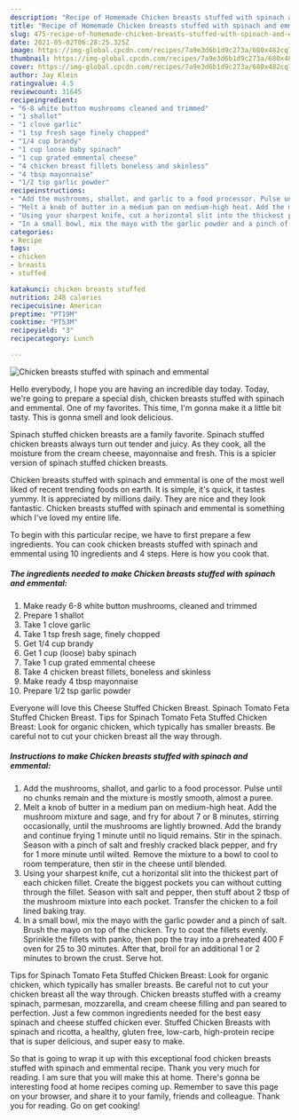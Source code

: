 ```yaml
---
description: "Recipe of Homemade Chicken breasts stuffed with spinach and emmental"
title: "Recipe of Homemade Chicken breasts stuffed with spinach and emmental"
slug: 475-recipe-of-homemade-chicken-breasts-stuffed-with-spinach-and-emmental
date: 2021-05-02T06:28:25.325Z
image: https://img-global.cpcdn.com/recipes/7a9e3d6b1d9c273a/680x482cq70/chicken-breasts-stuffed-with-spinach-and-emmental-recipe-main-photo.jpg
thumbnail: https://img-global.cpcdn.com/recipes/7a9e3d6b1d9c273a/680x482cq70/chicken-breasts-stuffed-with-spinach-and-emmental-recipe-main-photo.jpg
cover: https://img-global.cpcdn.com/recipes/7a9e3d6b1d9c273a/680x482cq70/chicken-breasts-stuffed-with-spinach-and-emmental-recipe-main-photo.jpg
author: Jay Klein
ratingvalue: 4.5
reviewcount: 31645
recipeingredient:
- "6-8 white button mushrooms cleaned and trimmed"
- "1 shallot"
- "1 clove garlic"
- "1 tsp fresh sage finely chopped"
- "1/4 cup brandy"
- "1 cup loose baby spinach"
- "1 cup grated emmental cheese"
- "4 chicken breast fillets boneless and skinless"
- "4 tbsp mayonnaise"
- "1/2 tsp garlic powder"
recipeinstructions:
- "Add the mushrooms, shallot, and garlic to a food processor. Pulse until no chunks remain and the mixture is mostly smooth, almost a puree."
- "Melt a knob of butter in a medium pan on medium-high heat. Add the mushroom mixture and sage, and fry for about 7 or 8 minutes, stirring occasionally, until the mushrooms are lightly browned. Add the brandy and continue frying 1 minute until no liquid remains. Stir in the spinach. Season with a pinch of salt and freshly cracked black pepper, and fry for 1 more minute until wilted. Remove the mixture to a bowl to cool to room temperature, then stir in the cheese until blended."
- "Using your sharpest knife, cut a horizontal slit into the thickest part of each chicken fillet. Create the biggest pockets you can without cutting through the fillet. Season with salt and pepper, then stuff about 2 tbsp of the mushroom mixture into each pocket. Transfer the chicken to a foil lined baking tray."
- "In a small bowl, mix the mayo with the garlic powder and a pinch of salt. Brush the mayo on top of the chicken. Try to coat the fillets evenly. Sprinkle the fillets with panko, then pop the tray into a preheated 400 F oven for 25 to 30 minutes. After that, broil for an additional 1 or 2 minutes to brown the crust. Serve hot."
categories:
- Recipe
tags:
- chicken
- breasts
- stuffed

katakunci: chicken breasts stuffed 
nutrition: 248 calories
recipecuisine: American
preptime: "PT19M"
cooktime: "PT53M"
recipeyield: "3"
recipecategory: Lunch

---
```



![Chicken breasts stuffed with spinach and emmental](https://img-global.cpcdn.com/recipes/7a9e3d6b1d9c273a/680x482cq70/chicken-breasts-stuffed-with-spinach-and-emmental-recipe-main-photo.jpg)

Hello everybody, I hope you are having an incredible day today. Today, we're going to prepare a special dish, chicken breasts stuffed with spinach and emmental. One of my favorites. This time, I'm gonna make it a little bit tasty. This is gonna smell and look delicious.

Spinach stuffed chicken breasts are a family favorite. Spinach stuffed chicken breasts always turn out tender and juicy. As they cook, all the moisture from the cream cheese, mayonnaise and fresh. This is a spicier version of spinach stuffed chicken breasts.

Chicken breasts stuffed with spinach and emmental is one of the most well liked of recent trending foods on earth. It is simple, it's quick, it tastes yummy. It is appreciated by millions daily. They are nice and they look fantastic. Chicken breasts stuffed with spinach and emmental is something which I've loved my entire life.


To begin with this particular recipe, we have to first prepare a few ingredients. You can cook chicken breasts stuffed with spinach and emmental using 10 ingredients and 4 steps. Here is how you cook that.

<!--inarticleads1-->

##### The ingredients needed to make Chicken breasts stuffed with spinach and emmental:

1. Make ready 6-8 white button mushrooms, cleaned and trimmed
1. Prepare 1 shallot
1. Take 1 clove garlic
1. Take 1 tsp fresh sage, finely chopped
1. Get 1/4 cup brandy
1. Get 1 cup (loose) baby spinach
1. Take 1 cup grated emmental cheese
1. Take 4 chicken breast fillets, boneless and skinless
1. Make ready 4 tbsp mayonnaise
1. Prepare 1/2 tsp garlic powder


Everyone will love this Cheese Stuffed Chicken Breast. Spinach Tomato Feta Stuffed Chicken Breast. Tips for Spinach Tomato Feta Stuffed Chicken Breast: Look for organic chicken, which typically has smaller breasts. Be careful not to cut your chicken breast all the way through. 

<!--inarticleads2-->

##### Instructions to make Chicken breasts stuffed with spinach and emmental:

1. Add the mushrooms, shallot, and garlic to a food processor. Pulse until no chunks remain and the mixture is mostly smooth, almost a puree.
1. Melt a knob of butter in a medium pan on medium-high heat. Add the mushroom mixture and sage, and fry for about 7 or 8 minutes, stirring occasionally, until the mushrooms are lightly browned. Add the brandy and continue frying 1 minute until no liquid remains. Stir in the spinach. Season with a pinch of salt and freshly cracked black pepper, and fry for 1 more minute until wilted. Remove the mixture to a bowl to cool to room temperature, then stir in the cheese until blended.
1. Using your sharpest knife, cut a horizontal slit into the thickest part of each chicken fillet. Create the biggest pockets you can without cutting through the fillet. Season with salt and pepper, then stuff about 2 tbsp of the mushroom mixture into each pocket. Transfer the chicken to a foil lined baking tray.
1. In a small bowl, mix the mayo with the garlic powder and a pinch of salt. Brush the mayo on top of the chicken. Try to coat the fillets evenly. Sprinkle the fillets with panko, then pop the tray into a preheated 400 F oven for 25 to 30 minutes. After that, broil for an additional 1 or 2 minutes to brown the crust. Serve hot.


Tips for Spinach Tomato Feta Stuffed Chicken Breast: Look for organic chicken, which typically has smaller breasts. Be careful not to cut your chicken breast all the way through. Chicken breasts stuffed with a creamy spinach, parmesan, mozzarella, and cream cheese filling and pan seared to perfection. Just a few common ingredients needed for the best easy spinach and cheese stuffed chicken ever. Stuffed Chicken Breasts with spinach and ricotta, a healthy, gluten free, low-carb, high-protein recipe that is super delicious, and super easy to make. 

So that is going to wrap it up with this exceptional food chicken breasts stuffed with spinach and emmental recipe. Thank you very much for reading. I am sure that you will make this at home. There's gonna be interesting food at home recipes coming up. Remember to save this page on your browser, and share it to your family, friends and colleague. Thank you for reading. Go on get cooking!
